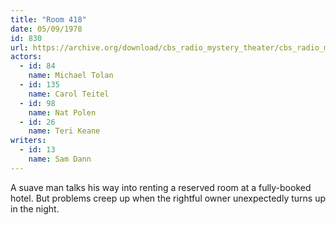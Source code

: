 ```yaml
---
title: "Room 418"
date: 05/09/1978
id: 830
url: https://archive.org/download/cbs_radio_mystery_theater/cbs_radio_mystery_theater-0801-0850.zip/cbs_radio_mystery_theater-0801-0850%2Fcbsrmt_0830_room_418.mp3
actors:  
  - id: 84
    name: Michael Tolan  
  - id: 135
    name: Carol Teitel  
  - id: 98
    name: Nat Polen  
  - id: 26
    name: Teri Keane
writers:  
  - id: 13
    name: Sam Dann
---
```

A suave man talks his way into renting a reserved room at a fully-booked hotel. But problems creep up when the rightful owner unexpectedly turns up in the night.